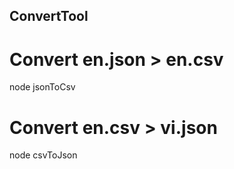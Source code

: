 ## ConvertTool

# Convert en.json > en.csv
node jsonToCsv

# Convert en.csv > vi.json
node csvToJson
